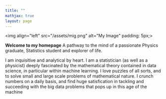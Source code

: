 ```yaml
---
title: ""
mathjax: true
layout: page
---
```

<img align="left" src="/assets/mig.png" alt="My Image" padding: 5px;>

**Welcome to my homepage**
A pathway to the mind of a passionate Physics graduate, Statistics student and explorer   of life.

I am inquisitive and analytical by heart. I am a statistician (as well as a physicist)
deeply fascinated by the mathematical theory contained in data science, in
particular within machine learning. I love puzzles of all sorts, and to solve
small and large scale problems of mathematical nature. I crunch numbers on a daily basis,
and find huge satisfication in tackling and succeeding with the big data
problems that pops up in this age of the machine
